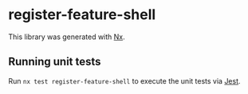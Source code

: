 # register-feature-shell

This library was generated with [Nx](https://nx.dev).

## Running unit tests

Run `nx test register-feature-shell` to execute the unit tests via [Jest](https://jestjs.io).
